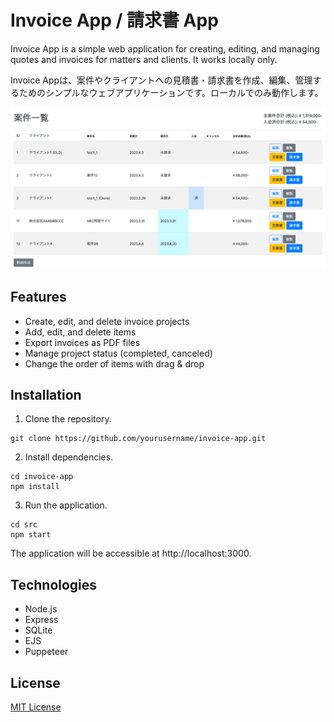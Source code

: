 # Invoice App / 請求書 App

Invoice App is a simple web application for creating, editing, and managing quotes and invoices for matters and clients. It works locally only.

Invoice Appは、案件やクライアントへの見積書・請求書を作成、編集、管理するためのシンプルなウェブアプリケーションです。ローカルでのみ動作します。

![top page](images/screenshot1.png "top page")

## Features

- Create, edit, and delete invoice projects
- Add, edit, and delete items
- Export invoices as PDF files
- Manage project status (completed, canceled)
- Change the order of items with drag & drop

## Installation

1. Clone the repository.

```
git clone https://github.com/yourusername/invoice-app.git
```

2. Install dependencies.

```
cd invoice-app
npm install
```

3. Run the application.

```
cd src
npm start
```

The application will be accessible at http://localhost:3000.

## Technologies

- Node.js
- Express
- SQLite
- EJS
- Puppeteer

## License

[MIT License](LICENSE)
